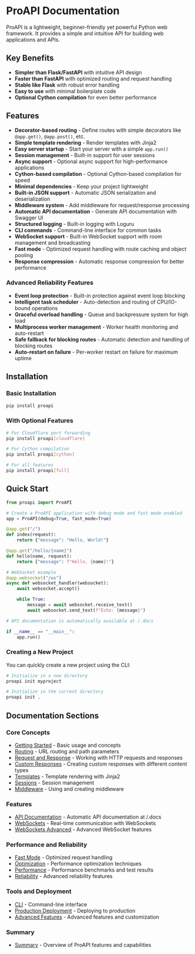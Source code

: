 # ProAPI Documentation

ProAPI is a lightweight, beginner-friendly yet powerful Python web framework. It provides a simple and intuitive API for building web applications and APIs.

## Key Benefits

- **Simpler than Flask/FastAPI** with intuitive API design
- **Faster than FastAPI** with optimized routing and request handling
- **Stable like Flask** with robust error handling
- **Easy to use** with minimal boilerplate code
- **Optional Cython compilation** for even better performance

## Features

- **Decorator-based routing** - Define routes with simple decorators like `@app.get()`, `@app.post()`, etc.
- **Simple template rendering** - Render templates with Jinja2
- **Easy server startup** - Start your server with a simple `app.run()`
- **Session management** - Built-in support for user sessions
- **Async support** - Optional async support for high-performance applications
- **Cython-based compilation** - Optional Cython-based compilation for speed
- **Minimal dependencies** - Keep your project lightweight
- **Built-in JSON support** - Automatic JSON serialization and deserialization
- **Middleware system** - Add middleware for request/response processing
- **Automatic API documentation** - Generate API documentation with Swagger UI
- **Structured logging** - Built-in logging with Loguru
- **CLI commands** - Command-line interface for common tasks
- **WebSocket support** - Built-in WebSocket support with room management and broadcasting
- **Fast mode** - Optimized request handling with route caching and object pooling
- **Response compression** - Automatic response compression for better performance

### Advanced Reliability Features
- **Event loop protection** - Built-in protection against event loop blocking
- **Intelligent task scheduler** - Auto-detection and routing of CPU/IO-bound operations
- **Graceful overload handling** - Queue and backpressure system for high load
- **Multiprocess worker management** - Worker health monitoring and auto-restart
- **Safe fallback for blocking routes** - Automatic detection and handling of blocking routes
- **Auto-restart on failure** - Per-worker restart on failure for maximum uptime

## Installation

### Basic Installation

```bash
pip install proapi
```

### With Optional Features

```bash
# For Cloudflare port forwarding
pip install proapi[cloudflare]

# For Cython compilation
pip install proapi[cython]

# For all features
pip install proapi[full]
```

## Quick Start

```python
from proapi import ProAPI

# Create a ProAPI application with debug mode and fast mode enabled
app = ProAPI(debug=True, fast_mode=True)

@app.get("/")
def index(request):
    return {"message": "Hello, World!"}

@app.get("/hello/{name}")
def hello(name, request):
    return {"message": f"Hello, {name}!"}

# WebSocket example
@app.websocket("/ws")
async def websocket_handler(websocket):
    await websocket.accept()

    while True:
        message = await websocket.receive_text()
        await websocket.send_text(f"Echo: {message}")

# API documentation is automatically available at /.docs

if __name__ == "__main__":
    app.run()
```

### Creating a New Project

You can quickly create a new project using the CLI:

```bash
# Initialize in a new directory
proapi init myproject

# Initialize in the current directory
proapi init .
```

## Documentation Sections

### Core Concepts
- [Getting Started](getting-started.md) - Basic usage and concepts
- [Routing](routing.md) - URL routing and path parameters
- [Request and Response](request-response.md) - Working with HTTP requests and responses
- [Custom Responses](custom-responses.md) - Creating custom responses with different content types
- [Templates](templates.md) - Template rendering with Jinja2
- [Sessions](sessions.md) - Session management
- [Middleware](middleware.md) - Using and creating middleware

### Features
- [API Documentation](api-docs.md) - Automatic API documentation at /.docs
- [WebSockets](websockets.md) - Real-time communication with WebSockets
- [WebSockets Advanced](websockets_advanced.md) - Advanced WebSocket features

### Performance and Reliability
- [Fast Mode](fast_mode.md) - Optimized request handling
- [Optimization](optimization.md) - Performance optimization techniques
- [Performance](performance.md) - Performance benchmarks and test results
- [Reliability](reliability.md) - Advanced reliability features

### Tools and Deployment
- [CLI](cli.md) - Command-line interface
- [Production Deployment](deployment.md) - Deploying to production
- [Advanced Features](advanced.md) - Advanced features and customization

### Summary
- [Summary](summary.md) - Overview of ProAPI features and capabilities